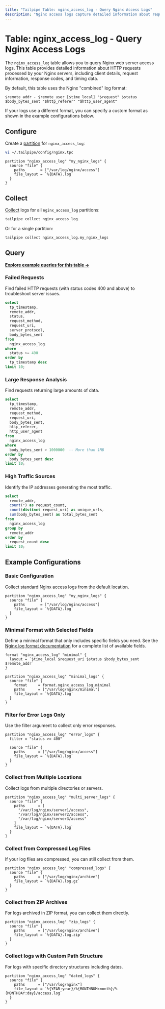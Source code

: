 ```yaml
---
title: "Tailpipe Table: nginx_access_log - Query Nginx Access Logs"
description: "Nginx access logs capture detailed information about requests processed by the Nginx web server. This table provides a structured representation of the log data, including request details, client information, response codes, and processing times."
---
```


# Table: nginx_access_log - Query Nginx Access Logs

The `nginx_access_log` table allows you to query Nginx web server access logs. This table provides detailed information about HTTP requests processed by your Nginx servers, including client details, request information, response codes, and timing data.

By default, this table uses the Nginx "combined" log format:

```
$remote_addr - $remote_user [$time_local] "$request" $status $body_bytes_sent "$http_referer" "$http_user_agent"
```

If your logs use a different format, you can specify a custom format as shown in the example configurations below.

## Configure

Create a [partition](https://tailpipe.io/docs/manage/partition) for `nginx_access_log`:

```sh
vi ~/.tailpipe/config/nginx.tpc
```

```hcl
partition "nginx_access_log" "my_nginx_logs" {
  source "file" {
    paths       = ["/var/log/nginx/access"]
    file_layout = `%{DATA}.log`
  }
}
```

## Collect

[Collect](https://tailpipe.io/docs/manage/collection) logs for all `nginx_access_log` partitions:

```sh
tailpipe collect nginx_access_log
```

Or for a single partition:

```sh
tailpipe collect nginx_access_log.my_nginx_logs
```

## Query

**[Explore example queries for this table →](https://hub.tailpipe.io/plugins/turbot/nginx/queries/nginx_access_log)**

### Failed Requests

Find failed HTTP requests (with status codes 400 and above) to troubleshoot server issues.

```sql
select
  tp_timestamp,
  remote_addr,
  status,
  request_method,
  request_uri,
  server_protocol,
  body_bytes_sent
from
  nginx_access_log
where
  status >= 400
order by
  tp_timestamp desc
limit 10;
```

### Large Response Analysis

Find requests returning large amounts of data.

```sql
select
  tp_timestamp,
  remote_addr,
  request_method,
  request_uri,
  body_bytes_sent,
  http_referer,
  http_user_agent
from
  nginx_access_log
where
  body_bytes_sent > 1000000  -- More than 1MB
order by
  body_bytes_sent desc
limit 10;
```

### High Traffic Sources

Identify the IP addresses generating the most traffic.

```sql
select
  remote_addr,
  count(*) as request_count,
  count(distinct request_uri) as unique_urls,
  sum(body_bytes_sent) as total_bytes_sent
from
  nginx_access_log
group by
  remote_addr
order by
  request_count desc
limit 10;
```

## Example Configurations

### Basic Configuration

Collect standard Nginx access logs from the default location.

```hcl
partition "nginx_access_log" "my_nginx_logs" {
  source "file" {
    paths       = ["/var/log/nginx/access"]
    file_layout = `%{DATA}.log`
  }
}
```

### Minimal Format with Selected Fields

Define a minimal format that only includes specific fields you need. See the [Nginx log format documentation](http://nginx.org/en/docs/http/ngx_http_log_module.html#log_format) for a complete list of available fields.

```hcl
format "nginx_access_log" "minimal" {
  layout = `$time_local $request_uri $status $body_bytes_sent $remote_addr`
}

partition "nginx_access_log" "minimal_logs" {
  source "file" {
    format     = format.nginx_access_log.minimal
    paths      = ["/var/log/nginx/minimal"]
    file_layout = `%{DATA}.log`
  }
}
```

### Filter for Error Logs Only

Use the filter argument to collect only error responses.

```hcl
partition "nginx_access_log" "error_logs" {
  filter = "status >= 400"
  
  source "file" {
    paths      = ["/var/log/nginx/access"]
    file_layout = `%{DATA}.log`
  }
}
```

### Collect from Multiple Locations

Collect logs from multiple directories or servers.

```hcl
partition "nginx_access_log" "multi_server_logs" {
  source "file" {
    paths      = [
      "/var/log/nginx/server1/access",
      "/var/log/nginx/server2/access",
      "/var/log/nginx/server3/access"
    ]
    file_layout = `%{DATA}.log`
  }
}
```

### Collect from Compressed Log Files

If your log files are compressed, you can still collect from them.

```hcl
partition "nginx_access_log" "compressed_logs" {
  source "file" {
    paths      = ["/var/log/nginx/archive"]
    file_layout = `%{DATA}.log.gz`
  }
}
```

### Collect from ZIP Archives

For logs archived in ZIP format, you can collect them directly.

```hcl
partition "nginx_access_log" "zip_logs" {
  source "file" {
    paths      = ["/var/log/nginx/archive"]
    file_layout = `%{DATA}.log.zip`
  }
}
```

### Collect logs with Custom Path Structure

For logs with specific directory structures including dates.

```hcl
partition "nginx_access_log" "dated_logs" {
  source "file" {
    paths      = ["/var/log/nginx"]
    file_layout = `%{YEAR:year}/%{MONTHNUM:month}/%{MONTHDAY:day}/access.log`
  }
}
```

